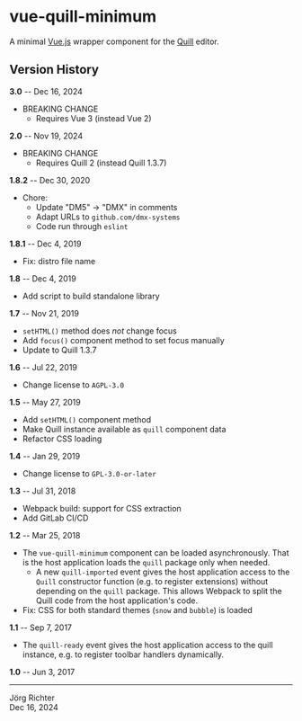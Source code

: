 # vue-quill-minimum

A minimal [Vue.js](https://vuejs.org) wrapper component for the [Quill](https://quilljs.com) editor.

## Version History

**3.0** -- Dec 16, 2024

* BREAKING CHANGE
    * Requires Vue 3 (instead Vue 2)

**2.0** -- Nov 19, 2024

* BREAKING CHANGE
    * Requires Quill 2 (instead Quill 1.3.7)

**1.8.2** -- Dec 30, 2020

* Chore:
    * Update "DM5" -> "DMX" in comments
    * Adapt URLs to `github.com/dmx-systems`
    * Code run through `eslint`

**1.8.1** -- Dec 4, 2019

* Fix: distro file name

**1.8** -- Dec 4, 2019

* Add script to build standalone library

**1.7** -- Nov 21, 2019

* `setHTML()` method does *not* change focus
* Add `focus()` component method to set focus manually
* Update to Quill 1.3.7

**1.6** -- Jul 22, 2019

* Change license to `AGPL-3.0`

**1.5** -- May 27, 2019

* Add `setHTML()` component method
* Make Quill instance available as `quill` component data
* Refactor CSS loading

**1.4** -- Jan 29, 2019

* Change license to `GPL-3.0-or-later`

**1.3** -- Jul 31, 2018

* Webpack build: support for CSS extraction
* Add GitLab CI/CD

**1.2** -- Mar 25, 2018

* The `vue-quill-minimum` component can be loaded asynchronously. That is the host application loads the `quill` package only when needed.
    * A new `quill-imported` event gives the host application access to the `Quill` constructor function (e.g. to register extensions) without depending on the `quill` package. This allows Webpack to split the Quill code from the host application's code.
* Fix: CSS for both standard themes (`snow` and `bubble`) is loaded

**1.1** -- Sep 7, 2017

* The `quill-ready` event gives the host application access to the quill instance, e.g. to register toolbar handlers dynamically.

**1.0** -- Jun 3, 2017

------------
Jörg Richter  
Dec 16, 2024
